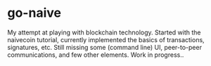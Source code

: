# go-naive
My attempt at playing with blockchain technology. Started with the naivecoin tutorial, currently implemented the basics of transactions, signatures, etc. Still missing some (command line) UI, peer-to-peer communications, and few other elements. Work in progress..

